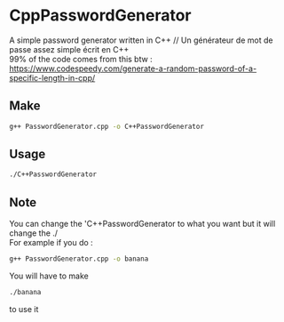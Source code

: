 # CppPasswordGenerator
A simple password generator written in C++ // Un générateur de mot de passe assez simple écrit en C++ <br>
99% of the code comes from this btw : https://www.codespeedy.com/generate-a-random-password-of-a-specific-length-in-cpp/

## Make 
```bash
g++ PasswordGenerator.cpp -o C++PasswordGenerator
```

## Usage
```bash
./C++PasswordGenerator
```

## Note
You can change the 'C++PasswordGenerator to what you want but it will change the ./ <br>
For example if you do :
```bash
g++ PasswordGenerator.cpp -o banana
```
You will have to make 
```bash
./banana
```
to use it

